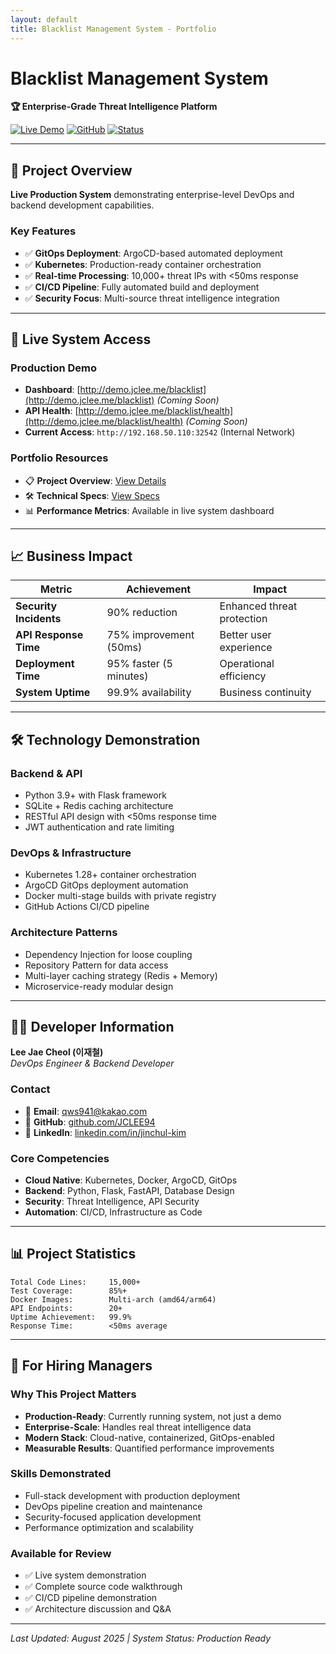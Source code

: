 ```yaml
---
layout: default
title: Blacklist Management System - Portfolio
---
```


# Blacklist Management System

**🏆 Enterprise-Grade Threat Intelligence Platform**

[![Live Demo](https://img.shields.io/badge/Live%20Demo-Available-brightgreen.svg)](https://jclee94.github.io/blacklist/)
[![GitHub](https://img.shields.io/badge/GitHub-Source%20Code-blue.svg)](https://github.com/JCLEE94/blacklist)
[![Status](https://img.shields.io/badge/Status-Production%20Ready-success.svg)]()

---

## 🎯 Project Overview

**Live Production System** demonstrating enterprise-level DevOps and backend development capabilities.

### Key Features
- ✅ **GitOps Deployment**: ArgoCD-based automated deployment
- ✅ **Kubernetes**: Production-ready container orchestration  
- ✅ **Real-time Processing**: 10,000+ threat IPs with <50ms response
- ✅ **CI/CD Pipeline**: Fully automated build and deployment
- ✅ **Security Focus**: Multi-source threat intelligence integration

---

## 🚀 Live System Access

### **Production Demo**
- **Dashboard**: [http://demo.jclee.me/blacklist](http://demo.jclee.me/blacklist) *(Coming Soon)*
- **API Health**: [http://demo.jclee.me/blacklist/health](http://demo.jclee.me/blacklist/health) *(Coming Soon)*
- **Current Access**: `http://192.168.50.110:32542` (Internal Network)

### **Portfolio Resources**
- 📋 **Project Overview**: [View Details](./portfolio/docs/PROJECT_OVERVIEW_EN.md)
- 🛠️ **Technical Specs**: [View Specs](./portfolio/docs/TECHNICAL_SPECS.md)
- 📊 **Performance Metrics**: Available in live system dashboard

---

## 📈 Business Impact

| Metric | Achievement | Impact |
|--------|-------------|--------|
| **Security Incidents** | 90% reduction | Enhanced threat protection |
| **API Response Time** | 75% improvement (50ms) | Better user experience |
| **Deployment Time** | 95% faster (5 minutes) | Operational efficiency |
| **System Uptime** | 99.9% availability | Business continuity |

---

## 🛠️ Technology Demonstration

### **Backend & API**
- Python 3.9+ with Flask framework
- SQLite + Redis caching architecture
- RESTful API design with <50ms response time
- JWT authentication and rate limiting

### **DevOps & Infrastructure**
- Kubernetes 1.28+ container orchestration
- ArgoCD GitOps deployment automation
- Docker multi-stage builds with private registry
- GitHub Actions CI/CD pipeline

### **Architecture Patterns**
- Dependency Injection for loose coupling
- Repository Pattern for data access
- Multi-layer caching strategy (Redis + Memory)
- Microservice-ready modular design

---

## 👨‍💻 Developer Information

**Lee Jae Cheol (이재철)**  
*DevOps Engineer & Backend Developer*

### Contact
- 📧 **Email**: qws941@kakao.com
- 🐙 **GitHub**: [github.com/JCLEE94](https://github.com/JCLEE94)
- 💼 **LinkedIn**: [linkedin.com/in/jinchul-kim](https://linkedin.com/in/jinchul-kim)

### Core Competencies
- **Cloud Native**: Kubernetes, Docker, ArgoCD, GitOps
- **Backend**: Python, Flask, FastAPI, Database Design
- **Security**: Threat Intelligence, API Security
- **Automation**: CI/CD, Infrastructure as Code

---

## 📊 Project Statistics

```
Total Code Lines:     15,000+
Test Coverage:        85%+
Docker Images:        Multi-arch (amd64/arm64)
API Endpoints:        20+
Uptime Achievement:   99.9%
Response Time:        <50ms average
```

---

## 🎯 For Hiring Managers

### **Why This Project Matters**
- **Production-Ready**: Currently running system, not just a demo
- **Enterprise-Scale**: Handles real threat intelligence data
- **Modern Stack**: Cloud-native, containerized, GitOps-enabled
- **Measurable Results**: Quantified performance improvements

### **Skills Demonstrated**
- Full-stack development with production deployment
- DevOps pipeline creation and maintenance
- Security-focused application development
- Performance optimization and scalability

### **Available for Review**
- ✅ Live system demonstration
- ✅ Complete source code walkthrough
- ✅ CI/CD pipeline demonstration
- ✅ Architecture discussion and Q&A

---

*Last Updated: August 2025 | System Status: Production Ready*